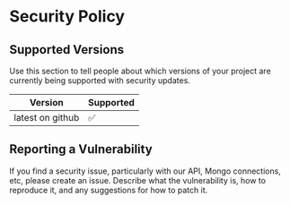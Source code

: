 # Security Policy

## Supported Versions

Use this section to tell people about which versions of your project are
currently being supported with security updates.

| Version | Supported          |
| ------- | ------------------ |
| latest on github     | :white_check_mark: |

## Reporting a Vulnerability

If you find a security issue, particularly with our API, Mongo connections, etc, please create an issue. Describe what the vulnerability is, how to reproduce it, and any suggestions for how to patch it.
